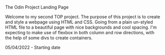 The Odin Project Landing Page

Welcome to my second TOP project. The purpose of this project is to create
and style a webpage using HTML and CSS. Going from a plain un-styled HTML
file to a beautiful page with nice backgrounds and cool spacing. I'm expecting
to make use of flexbox in both column and row directions, with the help of
some divs to create containers.

05/04/2022 - Starting date